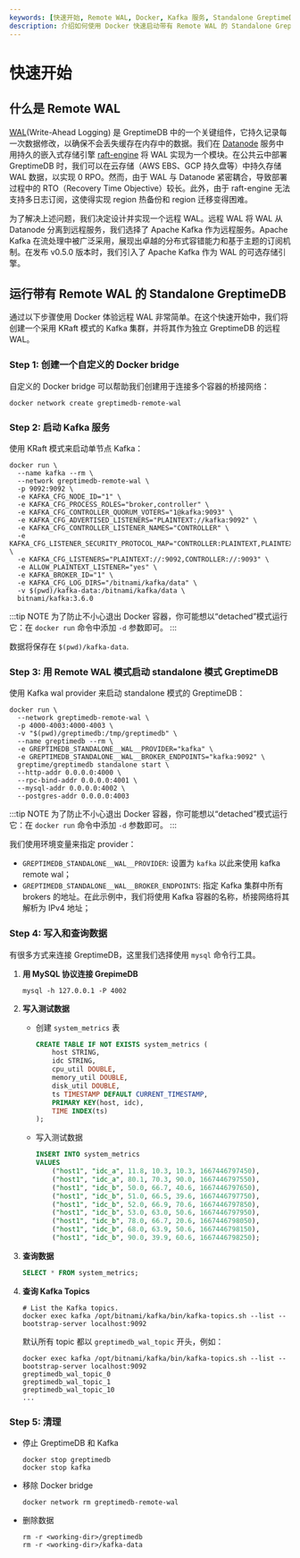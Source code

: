 ```yaml
---
keywords: [快速开始, Remote WAL, Docker, Kafka 服务, Standalone GreptimeDB, 数据写入, 数据查询, Kafka Topics]
description: 介绍如何使用 Docker 快速启动带有 Remote WAL 的 Standalone GreptimeDB，包括创建自定义 Docker bridge、启动 Kafka 服务和 GreptimeDB。
---
```


# 快速开始

## 什么是 Remote WAL

[WAL](/contributor-guide/datanode/wal.md#introduction)(Write-Ahead Logging) 是 GreptimeDB 中的一个关键组件，它持久记录每一次数据修改，以确保不会丢失缓存在内存中的数据。我们在  [Datanode](/user-guide/concepts/why-greptimedb.md)  服务中用持久的嵌入式存储引擎 [raft-engine](https://github.com/tikv/raft-engine) 将 WAL 实现为一个模块。在公共云中部署 GreptimeDB 时，我们可以在云存储（AWS EBS、GCP 持久盘等）中持久存储 WAL 数据，以实现 0 RPO。然而，由于 WAL 与 Datanode 紧密耦合，导致部署过程中的 RTO（Recovery Time Objective）较长。此外，由于 raft-engine 无法支持多日志订阅，这使得实现 region 热备份和 region 迁移变得困难。

为了解决上述问题，我们决定设计并实现一个远程 WAL。远程 WAL 将 WAL 从 Datanode 分离到远程服务，我们选择了 Apache Kafka 作为远程服务。Apache Kafka 在流处理中被广泛采用，展现出卓越的分布式容错能力和基于主题的订阅机制。在发布 v0.5.0 版本时，我们引入了 Apache Kafka 作为 WAL 的可选存储引擎。


## 运行带有 Remote WAL 的 Standalone GreptimeDB

通过以下步骤使用 Docker 体验远程 WAL 非常简单。在这个快速开始中，我们将创建一个采用 KRaft 模式的 Kafka 集群，并将其作为独立 GreptimeDB 的远程 WAL。

### Step 1:  创建一个自定义的 Docker bridge

自定义的 Docker bridge 可以帮助我们创建用于连接多个容器的桥接网络：

```
docker network create greptimedb-remote-wal
```

### Step 2: 启动 Kafka 服务

使用 KRaft 模式来启动单节点 Kafka：

```
docker run \
  --name kafka --rm \
  --network greptimedb-remote-wal \
  -p 9092:9092 \
  -e KAFKA_CFG_NODE_ID="1" \
  -e KAFKA_CFG_PROCESS_ROLES="broker,controller" \
  -e KAFKA_CFG_CONTROLLER_QUORUM_VOTERS="1@kafka:9093" \
  -e KAFKA_CFG_ADVERTISED_LISTENERS="PLAINTEXT://kafka:9092" \
  -e KAFKA_CFG_CONTROLLER_LISTENER_NAMES="CONTROLLER" \
  -e KAFKA_CFG_LISTENER_SECURITY_PROTOCOL_MAP="CONTROLLER:PLAINTEXT,PLAINTEXT:PLAINTEXT" \
  -e KAFKA_CFG_LISTENERS="PLAINTEXT://:9092,CONTROLLER://:9093" \
  -e ALLOW_PLAINTEXT_LISTENER="yes" \
  -e KAFKA_BROKER_ID="1" \
  -e KAFKA_CFG_LOG_DIRS="/bitnami/kafka/data" \
  -v $(pwd)/kafka-data:/bitnami/kafka/data \
  bitnami/kafka:3.6.0
```

:::tip NOTE
为了防止不小心退出 Docker 容器，你可能想以“detached”模式运行它：在 `docker run` 命令中添加 `-d` 参数即可。
:::

数据将保存在 `$(pwd)/kafka-data`.

### Step 3: 用 Remote WAL 模式启动 standalone 模式 GreptimeDB

使用 Kafka wal provider 来启动 standalone 模式的 GreptimeDB：

```
docker run \
  --network greptimedb-remote-wal \
  -p 4000-4003:4000-4003 \
  -v "$(pwd)/greptimedb:/tmp/greptimedb" \
  --name greptimedb --rm \
  -e GREPTIMEDB_STANDALONE__WAL__PROVIDER="kafka" \
  -e GREPTIMEDB_STANDALONE__WAL__BROKER_ENDPOINTS="kafka:9092" \
  greptime/greptimedb standalone start \
  --http-addr 0.0.0.0:4000 \
  --rpc-bind-addr 0.0.0.0:4001 \
  --mysql-addr 0.0.0.0:4002 \
  --postgres-addr 0.0.0.0:4003
```

:::tip NOTE
为了防止不小心退出 Docker 容器，你可能想以“detached”模式运行它：在 `docker run` 命令中添加 `-d` 参数即可。
:::

我们使用环境变量来指定 provider：

- `GREPTIMEDB_STANDALONE__WAL__PROVIDER`: 设置为 `kafka` 以此来使用 kafka remote wal；
- `GREPTIMEDB_STANDALONE__WAL__BROKER_ENDPOINTS`: 指定 Kafka 集群中所有 brokers 的地址。在此示例中，我们将使用 Kafka 容器的名称，桥接网络将其解析为 IPv4 地址；

### Step 4: 写入和查询数据

有很多方式来连接 GreptimeDB，这里我们选择使用 `mysql` 命令行工具。

1. **用 MySQL 协议连接 GrepimeDB**

   ```
   mysql -h 127.0.0.1 -P 4002 
   ```


2. **写入测试数据**

   - 创建 `system_metrics` 表
   
     ```sql
     CREATE TABLE IF NOT EXISTS system_metrics (
         host STRING,
         idc STRING,
         cpu_util DOUBLE,
         memory_util DOUBLE,
         disk_util DOUBLE,
         ts TIMESTAMP DEFAULT CURRENT_TIMESTAMP,
         PRIMARY KEY(host, idc),
         TIME INDEX(ts)
     );
     ```
   
   - 写入测试数据
   
     ```sql
     INSERT INTO system_metrics
     VALUES
         ("host1", "idc_a", 11.8, 10.3, 10.3, 1667446797450),
         ("host1", "idc_a", 80.1, 70.3, 90.0, 1667446797550),
         ("host1", "idc_b", 50.0, 66.7, 40.6, 1667446797650),
         ("host1", "idc_b", 51.0, 66.5, 39.6, 1667446797750),
         ("host1", "idc_b", 52.0, 66.9, 70.6, 1667446797850),
         ("host1", "idc_b", 53.0, 63.0, 50.6, 1667446797950),
         ("host1", "idc_b", 78.0, 66.7, 20.6, 1667446798050),
         ("host1", "idc_b", 68.0, 63.9, 50.6, 1667446798150),
         ("host1", "idc_b", 90.0, 39.9, 60.6, 1667446798250);
     ```

3. **查询数据**

   ```sql
   SELECT * FROM system_metrics;
   ```

4. **查询 Kafka Topics**

   ```
   # List the Kafka topics.
   docker exec kafka /opt/bitnami/kafka/bin/kafka-topics.sh --list --bootstrap-server localhost:9092
   ```

   默认所有 topic 都以 `greptimedb_wal_topic`  开头，例如：

   ```
   docker exec kafka /opt/bitnami/kafka/bin/kafka-topics.sh --list --bootstrap-server localhost:9092
   greptimedb_wal_topic_0
   greptimedb_wal_topic_1
   greptimedb_wal_topic_10
   ...

### Step 5: 清理

- 停止 GreptimeDB 和 Kafka

  ```
  docker stop greptimedb
  docker stop kafka
  ```

- 移除 Docker bridge

  ```
  docker network rm greptimedb-remote-wal 
  ```

- 删除数据

  ```
  rm -r <working-dir>/greptimedb
  rm -r <working-dir>/kafka-data
  ```

